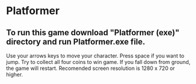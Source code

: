 # Platformer
## To run this game download "Platformer (exe)" directory and run Platformer.exe file.
Use your arrows keys to move your character. Press space if you want to jump. Try to collect all four coins to win game. If you fall down from ground, the game will restart.
Recomended screen resolution is 1280 x 720 or higher.
